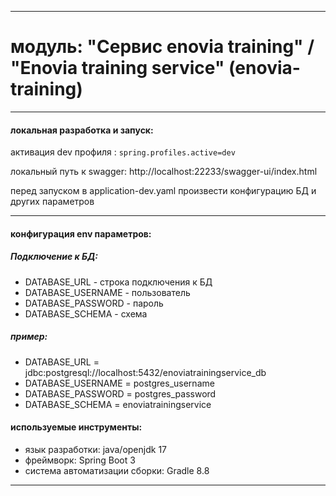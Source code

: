 ***

# модуль: "Сервис enovia training" / "Enovia training service" (enovia-training)

***

#### локальная разработка и запуск:
активация dev профиля : `spring.profiles.active=dev`

локальный путь к swagger: http://localhost:22233/swagger-ui/index.html

перед запуском в application-dev.yaml произвести конфигурацию БД и других параметров

***

#### конфигурация env параметров:

##### Подключение к БД:
- DATABASE_URL - строка подключения к БД
- DATABASE_USERNAME - пользователь
- DATABASE_PASSWORD - пароль
- DATABASE_SCHEMA - схема 

##### пример:
- DATABASE_URL = jdbc:postgresql://localhost:5432/enoviatrainingservice_db
- DATABASE_USERNAME = postgres_username
- DATABASE_PASSWORD = postgres_password
- DATABASE_SCHEMA = enoviatrainingservice


#### используемые инструменты:
- язык разработки: java/openjdk 17
- фреймворк: Spring Boot 3
- система автоматизации сборки: Gradle 8.8

***
